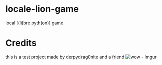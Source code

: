 # locale-lion-game
local [(li)bre pyth(on)] game

# Credits
this is a test project made by derpydrag0nite and a friend
![wow - Imgur](https://user-images.githubusercontent.com/96438406/182473176-08aa5e25-3048-4165-ac03-1775672a445e.jpg)
